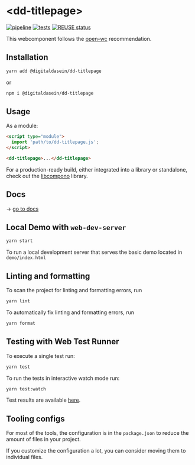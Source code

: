 <!--
SPDX-FileCopyrightText: 2022 Digital Dasein <https://digitaldasein.org/>
SPDX-FileCopyrightText: 2022 Gerben Peeters <gerben@digitaldasein.org>
SPDX-FileCopyrightText: 2022 Senne Van Baelen <senne@digitaldasein.org>

SPDX-License-Identifier: MIT
-->

# \<dd-titlepage>

[![pipeline](https://github.com/digitaldasein/dd-slide/actions/workflows/build.yml/badge.svg)](https://github.com/digitaldasein/dd-titlepage/actions/workflows/build.yml)
[![tests](https://github.com/digitaldasein/dd-titlepage/actions/workflows/test.yml/badge.svg)](https://digitaldasein.github.io/dd-titlepage/coverage/lcov-report)
[![REUSE 
status](https://api.reuse.software/badge/github.com/digitaldasein/dd-titlepage)](https://api.reuse.software/info/github.com/digitaldasein/dd-titlepage)

This webcomponent follows the [open-wc](https://github.com/open-wc/open-wc) recommendation.

## Installation

```bash
yarn add @digitaldasein/dd-titlepage
```
or

```bash
npm i @digitaldasein/dd-titlepage
```

## Usage

As a module:

```html
<script type="module">
  import 'path/to/dd-titlepage.js';
</script>

<dd-titlepage>...</dd-titlepage>
```

For a production-ready build, either integrated into a library or standalone, 
check out the
[libcompono](https://github.com/digitaldasein/libcompono) library.

## Docs

&rarr; [go to 
docs](https://digitaldasein.github.io/dd-titlepage/docs/classes/DdTitlepage.html)

## Local Demo with `web-dev-server`

```bash
yarn start
```

To run a local development server that serves the basic demo located in 
`demo/index.html`

## Linting and formatting

To scan the project for linting and formatting errors, run

```bash
yarn lint
```

To automatically fix linting and formatting errors, run

```bash
yarn format
```

## Testing with Web Test Runner

To execute a single test run:

```bash
yarn test
```

To run the tests in interactive watch mode run:

```bash
yarn test:watch
```

Test results are available 
[here](https://digitaldasein.github.io/dd-slide/coverage/lcov-report).

## Tooling configs

For most of the tools, the configuration is in the `package.json` to reduce the amount of files in your project.

If you customize the configuration a lot, you can consider moving them to 
individual files.
